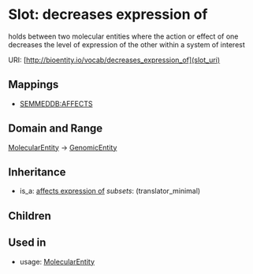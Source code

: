 # Slot: decreases expression of


holds between two molecular entities where the action or effect of one decreases the level of expression of the other within a system of interest

URI: [http://bioentity.io/vocab/decreases_expression_of](slot_uri)
## Mappings

 * [SEMMEDDB:AFFECTS](http://purl.obolibrary.org/obo/SEMMEDDB_AFFECTS)
## Domain and Range

[MolecularEntity](MolecularEntity.md) -> [GenomicEntity](GenomicEntity.md)
## Inheritance

 *  is_a: [affects expression of](affects_expression_of.md) *subsets*: (translator_minimal)
## Children

## Used in

 *  usage: [MolecularEntity](MolecularEntity.md)
